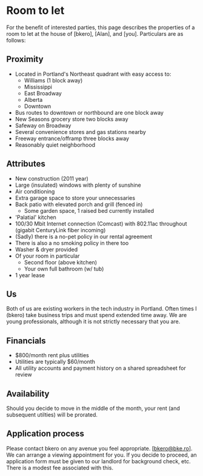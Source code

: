 Room to let
===========

For the benefit of interested  parties, this page describes the properties of a room to let at the house of [bkero], [Alan], and [you]. Particulars are as follows:

Proximity
--------
  - Located in Portland's Northeast quadrant with easy access to:
    - Williams (1 block away)
    - Mississippi
    - East Broadway
    - Alberta
    - Downtown
  - Bus routes to downtown or northbound are one block away
  - New Seasons grocery store two blocks away
  - Safeway on Broadway
  - Several convenience stores and gas stations nearby
  - Freeway entrance/offramp three blocks away
  - Reasonably quiet neighborhood

Attributes
--------
  - New construction (2011 year)
  - Large (insulated) windows with plenty of sunshine
  - Air conditioning
  - Extra garage space to store your unnecessaries
  - Back patio with elevated porch and grill (fenced in)
    - Some garden space, 1 raised bed currently installed
  - 'Palatial' kitchen
  - 100/30 Mbit Internet connection (Comcast) with 802.11ac throughout (gigabit CenturyLink fiber incoming)
  - (Sadly) there is a no-pet policy in our rental agreement
  - There is also a no smoking policy in there too
  - Washer & dryer provided
  - Of your room in particular
    - Second floor (above kitchen)
    - Your own full bathroom (w/ tub)
  - 1 year lease

Us
--
Both of us are existing workers in the tech industry in Portland. Often times I (bkero) take business trips and must spend extended time away. We are young professionals, although it is not strictly necessary that you are.

Financials
--------
  - $800/month rent plus utilities
  - Utilities are typically $60/month
  - All utility accounts and payment history on a shared spreadsheet for review

Availability
--------
Should you decide to move in the middle of the month, your rent (and subsequent utilties) will be prorated.

Application process
--------
Please contact bkero on any avenue you feel appropriate. [bkero@bke.ro]. We can arrange a viewing appointment for you. If you decide to proceed, an application form must be given to our landlord for background check, etc. There is a modest fee associated with this.

